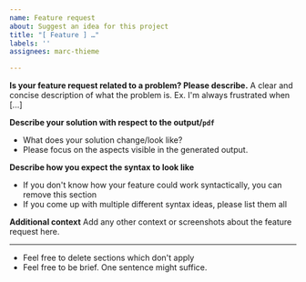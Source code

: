 ```yaml
---
name: Feature request
about: Suggest an idea for this project
title: "[ Feature ] …"
labels: ''
assignees: marc-thieme

---
```


**Is your feature request related to a problem? Please describe.**
A clear and concise description of what the problem is. Ex. I'm always frustrated when [...]

**Describe your solution with respect to the output/`pdf`**
- What does your solution change/look like?
- Please focus on the aspects visible in the generated output.

**Describe how you expect the syntax to look like**
- If you don't know how your feature could work syntactically, you can remove this section
- If you come up with multiple different syntax ideas, please list them all

**Additional context**
Add any other context or screenshots about the feature request here.

---

- Feel free to delete sections which don't apply
- Feel free to be brief. One sentence might suffice.
